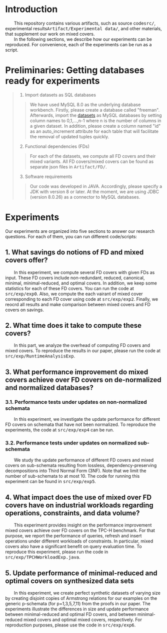 # Introduction
&ensp;&ensp;&ensp;&ensp;This repository contains various artifacts, such as source code<kbd>src/</kbd>, experimental results<kbd>Artifact/Experimental data/</kbd>, and other materials, that supplement our work on mixed covers.\
&ensp;&ensp;&ensp;&ensp;In the following sections, we describe how our experiments can be reproduced. For convenience, each of the experiments can be run as a script.
# Preliminaries: Getting databases ready for experiments
> 1. Import datasets as SQL databases
>> We have used MySQL 8.0 as the underlying database workbench. Firstly, please create a database called "freeman". Afterwards, import the [datasets](https://drive.google.com/drive/folders/1RIO8hRNNwvTn0DU5tuazYWpsaIEtr7ch?usp=sharing) as MySQL databases by setting column names to 0,1,...,n-1 where n is the number of columns in a given dataset. In addition, please create a column named "id" as an auto_increment attribute for each table that will facilitate the removal of updated tuples quickly.
>2. Functional dependencies (FDs)
>> For each of the datasets, we compute all FD covers and their mixed variants. All FD covers/mixed covers can be found as separate json files in <kbd>Artifact/FD/</kbd>.
>3. Software requirements
>> Our code was developed in JAVA. Accordingly, please specify a JDK with version 8 or later. At the moment, we are using JDBC (version 8.0.26) as a connector to MySQL databases.
# Experiments
Our experiments are organized into five sections to answer our research questions. For each of them, you can run different code/scripts:
## 1. What savings do notions of FD and mixed covers offer?
&ensp;&ensp;&ensp;&ensp;In this experiment, we compute several FD covers with given FDs as input. These FD covers include non-redundant, reduced, canonical, minimal, minimal-reduced, and optimal covers. In addition, we keep some statistics for each of these FD covers. You can run the code at <kbd>src/exp/exp0</kbd>. Also, we compute the each vairant of mixed cover corresponding to each FD cover using code at <kbd>src/exp/exp2</kbd>. Finally, we reocrd all results and make comparison between mixed covers and FD covers on savings.
## 2. What time does it take to compute these covers?
&ensp;&ensp;&ensp;&ensp;In this part, we analyze the overhead of computing FD covers and mixed covers. To reproduce the results in our paper, please run the code at <kbd>src/exp/RuntimeAnalysisExp</kbd>.
## 3. What performance improvement do mixed covers achieve over FD covers on de-normalized and normalized databases?
### 3.1. Performance tests under updates on non-normalized schemata
&ensp;&ensp;&ensp;&ensp;In this experiment, we investigate the update performance for different FD covers on schemata that have not been normalized. To reproduce the experiments, the code at <kbd>src/exp/exp4</kbd> can be run.
### 3.2. Performance tests under updates on normalized sub-schemata
&ensp;&ensp;&ensp;&ensp;We study the update performance of different FD covers and mixed covers on sub-schemata resulting from lossless, dependency-preserving decompositions into Third Normal Form (3NF). Note that we limit the number of sub-schemata to at most 10. The code for running this experiment can be found in <kbd>src/exp/exp5</kbd>.
## 4. What impact does the use of mixed over FD covers have on industrial workloads regarding operations, constraints, and data volume?
&ensp;&ensp;&ensp;&ensp;This experiment provides insight on the performance improvement mixed covers achieve over FD covers on the TPC-H benchmark. For that purpose, we report the performance of queries, refresh and insert operations under different workloads of constraints. In particular, mixed covers also have a significant benefit on query evaluation time. To reproduce this experiment, please run the code in <kbd>src/exp/TPCHWorkloadExp.java</kbd>.
## 5. Update performance of minimal-reduced and optimal covers on synthesized data sets
&ensp;&ensp;&ensp;&ensp;In this experiment, we create perfect synthetic datasets of varying size by creating disjoint copies of Armstrong relations for our examples on the generic p-schemata (for p=1,3,5,7,11) from the proofs in our paper. The experiments illustrate the differences in size and update performance between minimal-reduced and optimal FD covers, and between minimal-reduced mixed covers and optimal mixed covers, respectively. For reproduction purposes, please use the code in <kbd>src/exp/exp6</kbd>.
